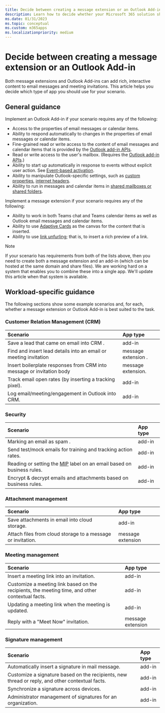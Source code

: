 ```yaml
---
title: Decide between creating a message extension or an Outlook Add-in
description: Learn how to decide whether your Microsoft 365 solution should be message extension or an Outlook Add-in.
ms.date: 01/31/2023
ms.topic: conceptual
ms.custom: m365apps
ms.localizationpriority: medium
---
```

# Decide between creating a message extension or an Outlook Add-in

Both message extensions and Outlook Add-ins can add rich, interactive content to email messages and meeting invitations. This article helps you decide which type of app you should use for your scenario.

## General guidance

Implement an Outlook Add-in if your scenario requires any of the following:

- Access to the properties of email messages or calendar items.
- Ability to respond automatically to changes in the properties of email messages or calendar items.
- Fine-grained read or write access to the content of email messages and calendar items that is provided by the [Outlook add-in APIs](/office/dev/add-ins/outlook/apis.md).
- Read or write access to the user's mailbox. (Requires the [Outlook add-in APIs](/office/dev/add-ins/outlook/apis.md).)
- Ability to start up automatically in response to events without explicit user action. See [Event-based activation](/office/dev/add-ins/outlook/autolaunch.md).
- Ability to manipulate Outlook-specific settings, such as [custom properties](/office/dev/add-ins/outlook/metadata-for-an-outlook-add-in.md), [internet headers](/office/dev/add-ins/outlook/internet-headers.md).
- Ability to run in messages and calendar items in [shared mailboxes or shared folders](/office/dev/add-ins/outlook/delegate-access.md).

Implement a message extension if your scenario requires any of the following:

- Ability to work in both Teams chat and Teams calendar items as well as Outlook email messages and calendar items.
- Ability to use [Adaptive Cards](../task-modules-and-cards/cards/design-effective-cards.md) as the canvas for the content that is inserted.
- Ability to use [link unfurling](../messaging-extensions/how-to/link-unfurling.md); that is, to insert a rich preview of a link.

> [!NOTE]
> If your scenario has requirements from both of the lists above, then you need to create both a message extension and an add-in (which can be hosted at the same domain and share files). We are working hard on a system that enables you to combine these into a single app. We'll update this article when that system is available.

## Workload-specific guidance

The following sections show some example scenarios and, for each, whether a message extension or Outlook Add-in is best suited to the task.

### Customer Relation Management (CRM) 

| Scenario | App type |
|:--|:--|
| Save a lead that came on email into CRM .| add-in |
| Find and insert lead details into an email or meeting invitation | message extension .|
| Insert boilerplate responses from CRM into message or invitation body | message extension. |
| Track email open rates (by inserting a tracking pixel). | add-in |
| Log email/meeting/engagement in Outlook into CRM. | add-in |

### Security

| Scenario | App type |
|:--|:--|
| Marking an email as spam .| add-in |
| Send test/mock emails for training and tracking action rates. | add-in |
| Reading or setting the [MIP](https://techcommunity.microsoft.com/t5/security-compliance-and-identity/announcing-new-microsoft-information-protection-capabilities-to/ba-p/1999692) label on an email based on business rules. | add-in |
| Encrypt & decrypt emails and attachments based on business rules. | add-in |

### Attachment management

| Scenario | App type |
|:--|:--|
| Save attachments in email into cloud storage. | add-in |
| Attach files from cloud storage to a message or invitation. | message extension |

### Meeting management

| Scenario | App type |
|:--|:--|
| Insert a meeting link into an invitation. | add-in |
| Customize a meeting link based on the recipients, the meeting time, and other contextual facts. | add-in |
| Updating a meeting link when the meeting is updated. | add-in |
| Reply with a "Meet Now" invitation. | message extension |

### Signature management

| Scenario | App type |
|:--|:--|
| Automatically insert a signature in mail message. | add-in |
| Customize a signature based on the recipients, new thread or reply, and other contextual facts. | add-in |
| Synchronize a signature across devices. | add-in |
| Administrator management of signatures for an organization. | add-in |